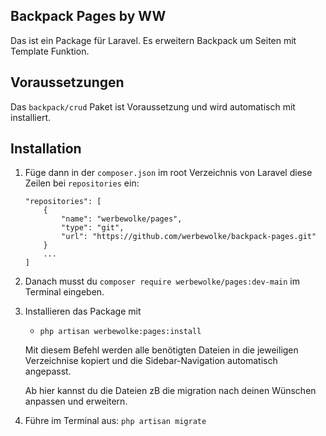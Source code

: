 ## Backpack Pages by WW
Das ist ein Package für Laravel. Es erweitern Backpack um Seiten mit Template Funktion.

## Voraussetzungen
Das `backpack/crud` Paket ist Voraussetzung und wird automatisch mit installiert.

## Installation
1. Füge dann in der `composer.json` im root Verzeichnis von Laravel diese Zeilen bei `repositories` ein:
    ```
    "repositories": [
        {
            "name": "werbewolke/pages",
            "type": "git",
            "url": "https://github.com/werbewolke/backpack-pages.git"
        }
        ...
    ]
    ```

3. Danach musst du `composer require werbewolke/pages:dev-main` im Terminal eingeben.
4. Installieren das Package mit
   - `php artisan werbewolke:pages:install`

   Mit diesem Befehl werden alle benötigten Dateien in die jeweiligen Verzeichnise kopiert und die Sidebar-Navigation automatisch angepasst.


      Ab hier kannst du die Dateien zB die migration nach deinen Wünschen anpassen und erweitern.

5. Führe im Terminal aus: `php artisan migrate`